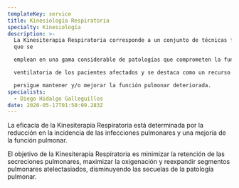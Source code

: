 ```yaml
---
templateKey: service
title: Kinesiología Respiratoria
specialty: Kinesiología
description: >-
  La Kinesiterapia Respiratoria corresponde a un conjunto de técnicas físicas
  que se

  emplean en una gama considerable de patologías que comprometen la función

  ventilatoria de los pacientes afectados y se destaca como un recurso terapéutico que

  persigue mantener y/o mejorar la función pulmonar deteriorada.
specialists:
  - Diego Hidalgo Galleguillos
date: 2020-05-17T01:50:09.283Z
---
```

La eficacia de la Kinesiterapia Respiratoria está determinada por la reducción en la incidencia de las infecciones pulmonares y una mejoría de la función pulmonar.

El objetivo de la Kinesiterapia Respiratoria es minimizar la retención de las secreciones pulmonares, maximizar la oxigenación y reexpandir segmentos pulmonares atelectasiados, disminuyendo las secuelas de la patología pulmonar.